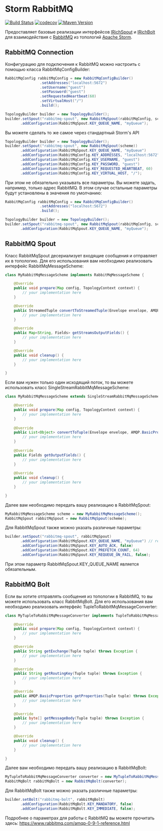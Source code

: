 # Storm RabbitMQ

[![Build Status](https://travis-ci.org/burov4j/storm-rabbitmq.svg)](https://travis-ci.org/burov4j/storm-rabbitmq)
[![codecov](https://codecov.io/gh/burov4j/storm-rabbitmq/branch/master/graph/badge.svg)](https://codecov.io/gh/burov4j/storm-rabbitmq)
[![Maven Version](https://maven-badges.herokuapp.com/maven-central/ru.burov4j.storm/storm-rabbitmq/badge.svg)](http://search.maven.org/#search|gav|1|g:"ru.burov4j.storm"%20AND%20a:"storm-rabbitmq")

Предоставляет базовые реализации интерфейсов [IRichSpout](https://storm.apache.org/releases/1.2.1/javadocs/org/apache/storm/topology/IRichSpout.html) и [IRichBolt](https://storm.apache.org/releases/1.2.1/javadocs/org/apache/storm/topology/IRichBolt.html) для взаимодействия с [RabbitMQ](https://www.rabbitmq.com/) из топологий [Apache Storm](http://storm.apache.org/).

## RabbitMQ Connection

Конфигурацию для подключения к RabbitMQ можно настроить с помощью класса RabbitMqConfigBuilder:

```java
RabbitMqConfig rabbitMqConfig = new RabbitMqConfigBuilder()
                .setAddresses("localhost:5672")
                .setUsername("guest")
                .setPassword("guest")
                .setRequestedHeartbeat(60)
                .setVirtualHost("/")
                .build();

TopologyBuilder builder = new TopologyBuilder();
builder.setSpout("rabbitmq-spout", new RabbitMqSpout(rabbitMqConfig, scheme))
       .addConfiguration(RabbitMqSpout.KEY_QUEUE_NAME, "myQueue");
```

Вы можете сделать то же самое через стандартный Storm's API

```java
TopologyBuilder builder = new TopologyBuilder();
builder.setSpout("rabbitmq-spout", new RabbitMqSpout(scheme))
       .addConfiguration(RabbitMqSpout.KEY_QUEUE_NAME, "myQueue")
       .addConfiguration(RabbitMqConfig.KEY_ADDRESSES, "localhost:5672")
       .addConfiguration(RabbitMqConfig.KEY_USERNAME, "guest")
       .addConfiguration(RabbitMqConfig.KEY_PASSWORD, "guest")
       .addConfiguration(RabbitMqConfig.KEY_REQUESTED_HEARTBEAT, 60)
       .addConfiguration(RabbitMqConfig.KEY_VIRTUAL_HOST, "/");
```

При этом не обязательно указывать все параметры. 
Вы можете задать, например, только адрес RabbitMQ.
В этом случае остальные параметры будут установлены в значения по умолчанию:

```java
RabbitMqConfig rabbitMqConfig = new RabbitMqConfigBuilder()
                .setAddresses("localhost:5672")
                .build();

TopologyBuilder builder = new TopologyBuilder();
builder.setSpout("rabbitmq-spout", new RabbitMqSpout(rabbitMqConfig, scheme))
       .addConfiguration(RabbitMqSpout.KEY_QUEUE_NAME, "myQueue");
```

## RabbitMQ Spout

Класс RabbitMqSpout десериализует входящие сообщения и отправляет их в топологию.
Для его использования вам необходимо реализовать интерфейс RabbitMqMessageScheme:

```java
class MyRabbitMqMessageScheme implements RabbitMqMessageScheme {

    @Override
    public void prepare(Map config, TopologyContext context) {
        // your implementation here
    }

    @Override
    public StreamedTuple convertToStreamedTuple(Envelope envelope, AMQP.BasicProperties properties, byte[] body) throws Exception {
        // your implementation here
    }

    @Override
    public Map<String, Fields> getStreamsOutputFields() {
        // your implementation here
    }

    @Override
    public void cleanup() {
        // your implementation here
    }

}
```

Если вам нужен только один исходящий поток, то вы можете использовать класс SingleStreamRabbitMqMessageScheme:

```java
class MyRabbitMqMessageScheme extends SingleStreamRabbitMqMessageScheme {

    @Override
    public void prepare(Map config, TopologyContext context) {
        // your implementation here
    }
                
    @Override
    public List<Object> convertToTuple(Envelope envelope, AMQP.BasicProperties properties, byte[] body) throws Exception {
        // your implementation here
    }
    
    @Override
    public Fields getOutputFields() {
        // your implementation here
    }
    
    @Override
    public void cleanup() {
        // your implementation here
    }

}
```

Далее вам необходимо передать вашу реализацию в RabbitMqSpout:

```java
MyRabbitMqMessageScheme scheme = new MyRabbitMqMessageScheme();
RabbitMqSpout rabbitMqSpout = new RabbitMqSpout(scheme);
```

Для RabbitMqSpout также можно указать различные параметры:

```java
builder.setSpout("rabbitmq-spout", rabbitMqSpout)
       .addConfiguration(RabbitMqSpout.KEY_QUEUE_NAME, "myQueue") // required
       .addConfiguration(RabbitMqSpout.KEY_AUTO_ACK, false)
       .addConfiguration(RabbitMqSpout.KEY_PREFETCH_COUNT, 64)
       .addConfiguration(RabbitMqSpout.KEY_REQUEUE_ON_FAIL, false);
```

При этом параметр RabbitMqSpout.KEY_QUEUE_NAME является обязательным.

## RabbitMQ Bolt

Если вы хотите отправлять сообщения из топологии в RabbitMQ, то вы можете использовать класс RabbitMqBolt.
Для его использования вам необходимо реализовать интерфейс TupleToRabbitMqMessageConverter:

```java
class MyTupleToRabbitMqMessageConverter implements TupleToRabbitMqMessageConverter {

    @Override
    public void prepare(Map config, TopologyContext context) {
        // your implementation here
    }

    @Override
    public String getExchange(Tuple tuple) throws Exception {
        // your implementation here
    }

    @Override
    public String getRoutingKey(Tuple tuple) throws Exception {
        // your implementation here
    }

    @Override
    public AMQP.BasicProperties getProperties(Tuple tuple) throws Exception {
        // your implementation here
    }

    @Override
    public byte[] getMessageBody(Tuple tuple) throws Exception {
        // your implementation here
    }

    @Override
    public void cleanup() {
        // your implementation here
    }

}
```

Далее вам необходимо передать вашу реализацию в RabbitMqBolt:

```java
MyTupleToRabbitMqMessageConverter converter = new MyTupleToRabbitMqMessageConverter();
RabbitMqBolt rabbitMqBolt = new RabbitMqBolt(converter);
```

Для RabbitMqBolt также можно указать различные параметры:

```java
builder.setBolt("rabbitmq-bolt", rabbitMqBolt)
       .addConfiguration(RabbitMqBolt.KEY_MANDATORY, false)
       .addConfiguration(RabbitMqBolt.KEY_IMMEDIATE, false);
```

Подробнее о параметрах для работы с RabbitMQ вы можете прочитать здесь: https://www.rabbitmq.com/amqp-0-9-1-reference.html
